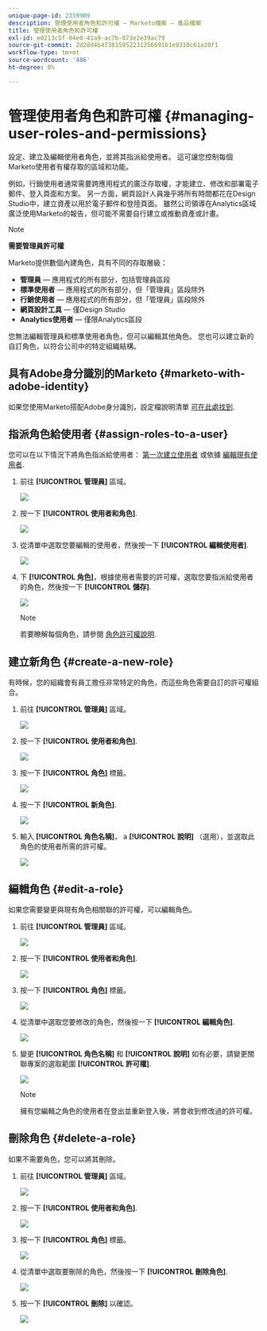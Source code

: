 ```yaml
---
unique-page-id: 2359909
description: 管理使用者角色和許可權 — Marketo檔案 — 產品檔案
title: 管理使用者角色和許可權
exl-id: e0213c5f-04e0-41a9-ac7b-873e2e39ac79
source-git-commit: 2d28d4b473815952231356691b1e9310c61a20f1
workflow-type: tm+mt
source-wordcount: '486'
ht-degree: 0%

---
```


# 管理使用者角色和許可權 {#managing-user-roles-and-permissions}

設定、建立及編輯使用者角色，並將其指派給使用者。 這可讓您控制每個Marketo使用者有權存取的區域和功能。

例如，行銷使用者通常需要跨應用程式的廣泛存取權，才能建立、修改和部署電子郵件、登入頁面和方案。 另一方面，網頁設計人員幾乎將所有時間都花在Design Studio中，建立資產以用於電子郵件和登陸頁面。 雖然公司領導在Analytics區域廣泛使用Marketo的報告，但可能不需要自行建立或推動資產或計畫。

>[!NOTE]
>
>**需要管理員許可權**

Marketo提供數個內建角色，具有不同的存取層級：

* **管理員**  — 應用程式的所有部分，包括管理員區段
* **標準使用者**  — 應用程式的所有部分，但「管理員」區段除外
* **行銷使用者**  — 應用程式的所有部分，但「管理員」區段除外
* **網頁設計工具**  — 僅Design Studio
* **Analytics使用者**  — 僅限Analytics區段

您無法編輯管理員和標準使用者角色，但可以編輯其他角色。 您也可以建立新的自訂角色，以符合公司中的特定組織結構。

## 具有Adobe身分識別的Marketo {#marketo-with-adobe-identity}

如果您使用Marketo搭配Adobe身分識別，設定檔說明清單 [可在此處找到](/help/marketo/product-docs/administration/marketo-with-adobe-identity/adobe-identity-management-overview.md#profile-levels).

## 指派角色給使用者 {#assign-roles-to-a-user}

您可以在以下情況下將角色指派給使用者： [第一次建立使用者](/help/marketo/product-docs/administration/users-and-roles/create-delete-edit-and-change-a-user-role.md) 或依據 [編輯現有使用者](/help/marketo/product-docs/administration/users-and-roles/managing-marketo-users.md).

1. 前往 **[!UICONTROL 管理員]** 區域。

   ![](assets/managing-user-roles-and-permissions-1.png)

1. 按一下 **[!UICONTROL 使用者和角色]**.

   ![](assets/managing-user-roles-and-permissions-2.png)

1. 從清單中選取您要編輯的使用者，然後按一下 **[!UICONTROL 編輯使用者]**.

   ![](assets/managing-user-roles-and-permissions-3.png)

1. 下 **[!UICONTROL 角色]**，根據使用者需要的許可權，選取您要指派給使用者的角色，然後按一下 **[!UICONTROL 儲存]**.

   ![](assets/managing-user-roles-and-permissions-4.png)

   >[!NOTE]
   >
   >若要瞭解每個角色，請參閱 [角色許可權說明](/help/marketo/product-docs/administration/users-and-roles/descriptions-of-role-permissions.md).

## 建立新角色 {#create-a-new-role}

有時候，您的組織會有員工擔任非常特定的角色，而這些角色需要自訂的許可權組合。

1. 前往 **[!UICONTROL 管理員]** 區域。

   ![](assets/managing-user-roles-and-permissions-5.png)

1. 按一下 **[!UICONTROL 使用者和角色]**.

   ![](assets/managing-user-roles-and-permissions-6.png)

1. 按一下 **[!UICONTROL 角色]** 標籤。

   ![](assets/managing-user-roles-and-permissions-7.png)

1. 按一下 **[!UICONTROL 新角色]**.

   ![](assets/managing-user-roles-and-permissions-8.png)

1. 輸入 **[!UICONTROL 角色名稱]**， a **[!UICONTROL 說明]** （選用），並選取此角色的使用者所需的許可權。

   ![](assets/managing-user-roles-and-permissions-9.png)

## 編輯角色 {#edit-a-role}

如果您需要變更與現有角色相關聯的許可權，可以編輯角色。

1. 前往 **[!UICONTROL 管理員]** 區域。

   ![](assets/managing-user-roles-and-permissions-10.png)

1. 按一下 **[!UICONTROL 使用者和角色]**.

   ![](assets/managing-user-roles-and-permissions-11.png)

1. 按一下 **[!UICONTROL 角色]** 標籤。

   ![](assets/managing-user-roles-and-permissions-12.png)

1. 從清單中選取您要修改的角色，然後按一下 **[!UICONTROL 編輯角色]**.

   ![](assets/managing-user-roles-and-permissions-13.png)

1. 變更 **[!UICONTROL 角色名稱]** 和 **[!UICONTROL 說明]** 如有必要，請變更關聯專案的選取範圍 **[!UICONTROL 許可權]**.

   ![](assets/managing-user-roles-and-permissions-14.png)

   >[!NOTE]
   >
   >擁有您編輯之角色的使用者在登出並重新登入後，將會收到修改過的許可權。

## 刪除角色 {#delete-a-role}

如果不需要角色，您可以將其刪除。

1. 前往 **[!UICONTROL 管理員]** 區域。

   ![](assets/managing-user-roles-and-permissions-15.png)

1. 按一下 **[!UICONTROL 使用者和角色]**.

   ![](assets/managing-user-roles-and-permissions-16.png)

1. 按一下 **[!UICONTROL 角色]** 標籤。

   ![](assets/managing-user-roles-and-permissions-17.png)

1. 從清單中選取要刪除的角色，然後按一下 **[!UICONTROL 刪除角色]**.

   ![](assets/managing-user-roles-and-permissions-18.png)

1. 按一下 **[!UICONTROL 刪除]** 以確認。

   ![](assets/managing-user-roles-and-permissions-19.png)
